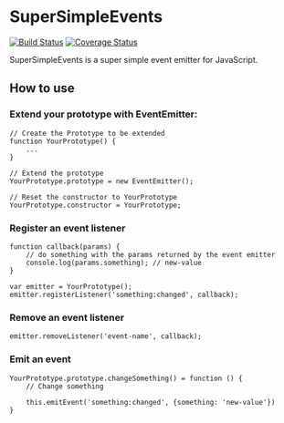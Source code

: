 # SuperSimpleEvents

[![Build Status](https://travis-ci.org/oliverroick/SuperSimpleEvents.svg?branch=master)](https://travis-ci.org/oliverroick/SuperSimpleEvents) [![Coverage Status](https://coveralls.io/repos/oliverroick/SuperSimpleEvents/badge.png?branch=master)](https://coveralls.io/r/oliverroick/SuperSimpleEvents?branch=master)

SuperSimpleEvents is a super simple event emitter for JavaScript. 

## How to use

### Extend your prototype with EventEmitter:

```
// Create the Prototype to be extended
function YourPrototype() {
    ...
}

// Extend the prototype
YourPrototype.prototype = new EventEmitter();

// Reset the constructor to YourPrototype
YourPrototype.constructor = YourPrototype;
```

### Register an event listener

```
function callback(params) {
    // do something with the params returned by the event emitter
    console.log(params.something); // new-value
}

var emitter = YourPrototype();
emitter.registerListener('something:changed', callback);
```

### Remove an event listener

```
emitter.removeListener('event-name', callback);
```

### Emit an event

```
YourPrototype.prototype.changeSomething() = function () {
    // Change something

    this.emitEvent('something:changed', {something: 'new-value'})
}
```